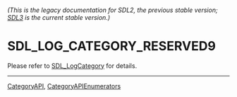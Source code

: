 ###### (This is the legacy documentation for SDL2, the previous stable version; [SDL3](https://wiki.libsdl.org/SDL3/) is the current stable version.)
# SDL_LOG_CATEGORY_RESERVED9

Please refer to [SDL_LogCategory](SDL_LogCategory) for details.

----
[CategoryAPI](CategoryAPI), [CategoryAPIEnumerators](CategoryAPIEnumerators)

